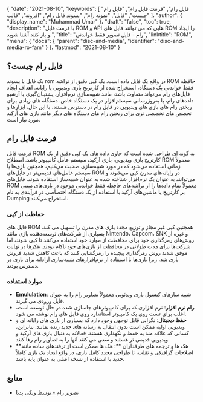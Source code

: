 {
  "date": "2021-08-10",
  "keywords": [
"فایل رام",
"فرمت فایل رام",
"فایل رام چیست",
"فایل",
"نمونه رام",
"پسوند فایل رام",
"افزونه",
"قالب"
]،
  "author": {
    "display_name": "Muhammad Umar"
}،
  "draft": "false",
  "toc": true,
  "description": "با فرمت فایل ROM و API هایی که می توانند فایل های ROM را ایجاد و باز کنند آشنا شوید.",
  "title": "رام - فایل تصویر فقط خواندنی",
  "linktitle": "ROM",
  "menu": {
    "docs": {
      "parent": "disc-and-media",
      "identifier": "disc-and-media-ro-fam"
}
}،
  "lastmod": "2021-08-10"
}

## فایل رام چیست؟
یک فایل با پسوند rom در واقع یک فایل داده است. یک کپی دقیق از تراشه ROM حافظه فقط خواندنی یک دستگاه، استخراج شده از کارتریج بازی ویدیویی یا رایانه. اهداف ایجاد فایل‌های رام می‌تواند متفاوت باشد، مانند شبیه‌سازی نرم‌افزار، پشتیبان‌گیری یا آرشیو داده‌های رام، یا به‌روزرسانی سیستم‌افزار در یک دستگاه خاص. دستگاه های زیادی برای ریختن رام های بازی های ویدیویی در فایل رام در دسترس هستند، با این حال، ابزارها و تخصص های تخصصی تری برای ریختن رام های دستگاه های دیگر مانند بازی های آرکید مورد نیاز است.

## فرمت فایل رام
فرمت فایل ROM به گونه ای طراحی شده است که حاوی داده های یک کپی دقیق از یک کارتریج بازی ویدیویی، بازی آرکید، سیستم عامل کامپیوتر باشد. اصطلاح ROM معمولاً زمانی استفاده می‌شود که در مورد شبیه‌سازی صحبت می‌کنیم، همچنین بازی‌ها یا سیستم عامل‌های قدیمی‌تر در فایل‌های ROM در رایانه‌های مدرن کپی می‌شوند و می‌توانند به عنوان یک نرم‌افزار شناخته شده به عنوان شبیه‌ساز استفاده شوند. فایل‌های ROM معمولاً تمام داده‌ها را از تراشه‌های حافظه فقط خواندنی موجود در بازی‌های مبتنی بر کارتریج یا ماشین‌های آرکید با استفاده از یک دستگاه اختصاصی در فرآیندی به نام Dumping استخراج می‌کنند.
### حفاظت از کپی
فایل های ROM همچنین کپی غیر مجاز و توزیع مجدد بازی های مدرن را تسهیل می کند. بسیاری از شرکت‌های توسعه‌دهنده بازی مانند Nintendo، Capcom، SNK و غیره از روش‌های رمزگذاری خود برای محافظت از موارد خود استفاده می‌کنند تا کپی شوند، اما شرکت‌ها برای مدت طولانی در محافظت از بازی‌های خود ناکام بودند. هکرها در نهایت موفق شدند روش رمزگذاری پیچیده را رمزگشایی کنند که باعث کاهش شدید فروش بازی شد، زیرا بازی‌ها با استفاده از نرم‌افزارهای شبیه‌سازی آزادانه برای بازی در دسترس بودند.
### موارد استفاده
- **Emululation**: شبیه سازهای کنسول بازی ویدئویی معمولاً تصاویر رام را به عنوان فایل ورودی می گیرند.
- **رام نرم افزار**: نرم افزاری که برای کامپیوترهای جاسازی شده در حال توسعه است، اغلب برای تست روی یک کامپیوتر استاندارد روی فایل های رام نوشته می شود.
- **حفظ دیجیتال**: نگرانی قابل توجهی وجود دارد که بسیاری از بازی های رایانه ای و ویدیویی اولیه ممکن است بدون انتقال به رسانه های جدید زنده نمانند. بنابراین، کسانی که علاقه مند به حفظ و نگهداری هستند، فعالانه به دنبال بازی های آرکید و ویدیویی قدیمی تر هستند و سعی می کنند آنها را به تصاویر رام رها کنند.
- **هک ها و ترجمه های طرفداران **: هک ها ممکن است از ترفندهای ساده مانند اصلاحات گرافیکی و تقلب، تا طراحی مجدد کامل بازی، در واقع ایجاد یک بازی کاملاً جدید با استفاده از نسخه اصلی به عنوان پایه باشد.



## منابع 

* [تصویر رام - توسط ویکی پدیا](https://en.wikipedia.org/wiki/ROM_image)



